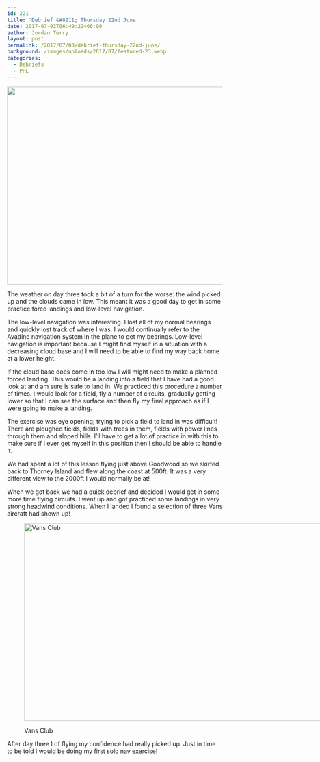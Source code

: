 ```yaml
---
id: 221
title: 'Debrief &#8211; Thursday 22nd June'
date: 2017-07-03T06:49:22+00:00
author: Jordan Terry
layout: post
permalink: /2017/07/03/debrief-thursday-22nd-june/
background: /images/uploads/2017/07/featured-23.webp
categories:
  - Debriefs
  - PPL
---
```

<img loading="lazy" src="{{ site.baseurl }}/images/uploads/2017/07/featured-23-1024x461.webp" alt="" width="1024" height="461" class="alignnone size-large wp-image-222" srcset="{{ site.baseurl }}/images/uploads/2017/07/featured-23-1024x461.webp 1024w, {{ site.baseurl }}/images/uploads/2017/07/featured-23-300x135.webp 300w, {{ site.baseurl }}/images/uploads/2017/07/featured-23-768x346.webp 768w, {{ site.baseurl }}/images/uploads/2017/07/featured-23.webp 2000w" sizes="(max-width: 1024px) 100vw, 1024px" />

The weather on day three took a bit of a turn for the worse: the wind picked up and the clouds came in low. This meant it was a good day to get in some practice force landings and low-level navigation.

The low-level navigation was interesting. I lost all of my normal bearings and quickly lost track of where I was. I would continually refer to the Avadine navigation system in the plane to get my bearings. Low-level navigation is important because I might find myself in a situation with a decreasing cloud base and I will need to be able to find my way back home at a lower height.

If the cloud base does come in too low I will might need to make a planned forced landing. This would be a landing into a field that I have had a good look at and am sure is safe to land in. We practiced this procedure a number of times. I would look for a field, fly a number of circuits, gradually getting lower so that I can see the surface and then fly my final approach as if I were going to make a landing.

The exercise was eye opening; trying to pick a field to land in was difficult! There are ploughed fields, fields with trees in them, fields with power lines through them and sloped hills. I’ll have to get a lot of practice in with this to make sure if I ever get myself in this position then I should be able to handle it.

We had spent a lot of this lesson flying just above Goodwood so we skirted back to Thorney Island and flew along the coast at 500ft. It was a very different view to the 2000ft I would normally be at!

When we got back we had a quick debrief and decided I would get in some more time flying circuits. I went up and got practiced some landings in very strong headwind conditions. When I landed I found a selection of three Vans aircraft had shown up!<figure id="attachment_223" class="thumbnail wp-caption alignnone" style="width: 1034px">

<img loading="lazy" src="{{ site.baseurl }}/images/uploads/2017/07/vans-club-1024x461.webp" alt="Vans Club" width="1024" height="461" class="size-large wp-image-223" srcset="{{ site.baseurl }}/images/uploads/2017/07/vans-club-1024x461.webp 1024w, {{ site.baseurl }}/images/uploads/2017/07/vans-club-300x135.webp 300w, {{ site.baseurl }}/images/uploads/2017/07/vans-club-768x346.webp 768w, {{ site.baseurl }}/images/uploads/2017/07/vans-club.webp 2000w" sizes="(max-width: 1024px) 100vw, 1024px" /> <figcaption class="caption wp-caption-text">Vans Club</figcaption></figure>

After day three I of flying my confidence had really picked up. Just in time to be told I would be doing my first solo nav exercise!